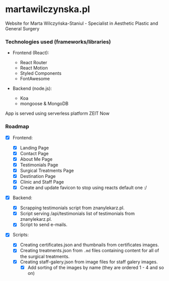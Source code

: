# martawilczynska.pl

Website for Marta Wilczyńska-Staniul - Specialist in Aesthetic Plastic and General Surgery

### Technologies used (frameworks/libraries)

- Frontend (React):

  - React Router
  - React Motion
  - Styled Components
  - FontAwesome

- Backend (node.js):

  - Koa
  - mongoose & MongoDB

App is served using serverless platform ZEIT Now

### Roadmap

- [x] Frontend:

  - [x] Landing Page
  - [x] Contact Page
  - [x] About Me Page
  - [x] Testimonials Page
  - [x] Surgical Treatments Page
  - [x] Destination Page
  - [x] Clinic and Staff Page
  - [x] Create and update favicon to stop using reacts default one :/

- [x] Backend:

  - [x] Scrapping testimonials script from znanylekarz.pl.
  - [x] Script serving /api/testimonials list of testimonials from znanylekarz.pl.
  - [x] Script to send e-mails.

- [x] Scripts:

  - [x] Creating certificates.json and thumbnails from certificates images.
  - [x] Creating treatments.json from `.md` files containing content for all of the surgical treatments.
  - [x] Creating staff-galery.json from image files for staff galery images.
    - [x] Add sorting of the images by name (they are ordered 1 - 4 and so on)
